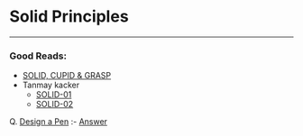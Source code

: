 # Solid Principles

---

### Good Reads:
- [SOLID, CUPID & GRASP](https://www.boldare.com/blog/solid-cupid-grasp-principles-object-oriented-design/)
- Tanmay kacker
  - [SOLID-01](https://github.com/kanmaytacker/fundamentals/blob/master/oop/notes/04-solid-01.md)
  - [SOLID-02](https://github.com/kanmaytacker/fundamentals/blob/master/oop/notes/05-solid-02.md)

Q. [Design a Pen](https://github.com/kanmaytacker/design-questions/blob/master/notes/01-design-a-pen-worksheet.md) :- 
[Answer](https://github.com/kanmaytacker/design-questions/blob/master/notes/01-design-a-pen-worksheet.md)
